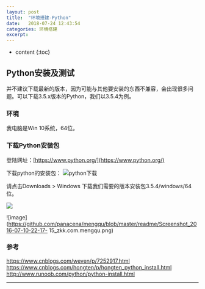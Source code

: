 ```yaml
---
layout: post
title:  "环境搭建-Python"
date:   2018-07-24 12:43:54
categories: 环境搭建
excerpt: 
---
```


* content
{:toc}

## Python安装及测试

并不建议下载最新的版本，因为可能与其他要安装的东西不兼容，会出现很多问题。可以下载3.5.x版本的Python，我们以3.5.4为例。

### 环境

我电脑是Win 10系统，64位。

### 下载Python安装包

登陆网址：[https://www.python.org/](https://www.python.org/)

下载python的安装包：
![python下载](https://github.com/renrenyi/renrenyi.github.io/blob/master/css/pics/python-download1.png)

请点击Downloads  > Windows   下载我们需要的版本安装包3.5.4/windows/64位。

![](https://github.com/renrenyi/renrenyi.github.io/blob/master/css/pics/python-download2.png)


![image](https://github.com/panacena/mengqu/blob/master/readme/Screenshot_2016-07-10-22-17- 15_zkk.com.mengqu.png)

### 参考

https://www.cnblogs.com/weven/p/7252917.html
https://www.cnblogs.com/hongten/p/hongten_python_install.html
http://www.runoob.com/python/python-install.html

---

